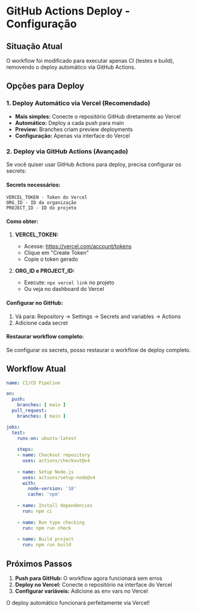 # GitHub Actions Deploy - Configuração

## Situação Atual
O workflow foi modificado para executar apenas CI (testes e build), removendo o deploy automático via GitHub Actions.

## Opções para Deploy

### 1. Deploy Automático via Vercel (Recomendado)
- **Mais simples:** Conecte o repositório GitHub diretamente ao Vercel
- **Automático:** Deploy a cada push para main
- **Preview:** Branches criam preview deployments
- **Configuração:** Apenas via interface do Vercel

### 2. Deploy via GitHub Actions (Avançado)
Se você quiser usar GitHub Actions para deploy, precisa configurar os secrets:

#### Secrets necessários:
```
VERCEL_TOKEN - Token do Vercel
ORG_ID - ID da organização
PROJECT_ID - ID do projeto
```

#### Como obter:
1. **VERCEL_TOKEN:**
   - Acesse: https://vercel.com/account/tokens
   - Clique em "Create Token"
   - Copie o token gerado

2. **ORG_ID e PROJECT_ID:**
   - Execute: `npx vercel link` no projeto
   - Ou veja no dashboard do Vercel

#### Configurar no GitHub:
1. Vá para: Repository → Settings → Secrets and variables → Actions
2. Adicione cada secret

#### Restaurar workflow completo:
Se configurar os secrets, posso restaurar o workflow de deploy completo.

## Workflow Atual
```yaml
name: CI/CD Pipeline

on:
  push:
    branches: [ main ]
  pull_request:
    branches: [ main ]

jobs:
  test:
    runs-on: ubuntu-latest
    
    steps:
    - name: Checkout repository
      uses: actions/checkout@v4
      
    - name: Setup Node.js
      uses: actions/setup-node@v4
      with:
        node-version: '18'
        cache: 'npm'
        
    - name: Install dependencies
      run: npm ci
      
    - name: Run type checking
      run: npm run check
      
    - name: Build project
      run: npm run build
```

## Próximos Passos
1. **Push para GitHub:** O workflow agora funcionará sem erros
2. **Deploy no Vercel:** Conecte o repositório na interface do Vercel
3. **Configurar variáveis:** Adicione as env vars no Vercel

O deploy automático funcionará perfeitamente via Vercel!